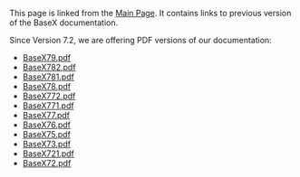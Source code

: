  


 
This page is linked from the [Main Page](index.md). It contains links to previous version of the BaseX documentation. 

 
Since Version 7.2, we are offering PDF versions of our documentation: 

  * [BaseX79.pdf](http://files.basex.org/releases/7.9/BaseX79.pdf)
 * [BaseX782.pdf](http://files.basex.org/releases/7.8.2/BaseX782.pdf)
 * [BaseX781.pdf](http://files.basex.org/releases/7.8.1/BaseX781.pdf)
 * [BaseX78.pdf](http://files.basex.org/releases/7.8/BaseX78.pdf)
 * [BaseX772.pdf](http://files.basex.org/releases/7.7.2/BaseX772.pdf)
 * [BaseX771.pdf](http://files.basex.org/releases/7.7.1/BaseX771.pdf)
 * [BaseX77.pdf](http://files.basex.org/releases/7.7/BaseX77.pdf)
 * [BaseX76.pdf](http://files.basex.org/releases/7.6/BaseX76.pdf)
 * [BaseX75.pdf](http://files.basex.org/releases/7.5/BaseX75.pdf)
 * [BaseX73.pdf](http://files.basex.org/releases/7.3/BaseX73.pdf)
 * [BaseX721.pdf](http://files.basex.org/releases/7.2.1/BaseX721.pdf)
 * [BaseX72.pdf](http://files.basex.org/releases/7.2/BaseX72.pdf)
